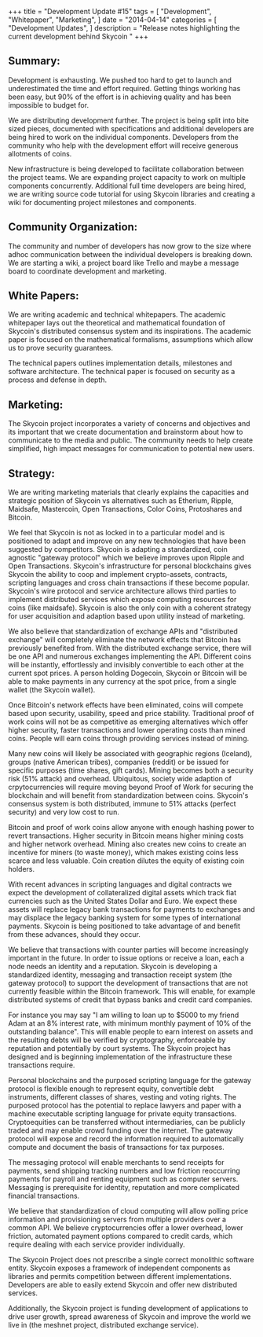 +++
title = "Development Update #15"
tags = [
    "Development",
    "Whitepaper",
    "Marketing",
]
date = "2014-04-14"
categories = [
    "Development Updates",
]
description = "Release notes highlighting the current development behind Skycoin  "
+++

## Summary:
Development is exhausting. We pushed too hard to get to launch and underestimated the time and effort required. Getting things working has been easy, but 90% of the effort is in achieving quality and has been impossible to budget for.

We are distributing development further. The project is being split into bite sized pieces, documented with specifications and additional developers are being hired to work on the individual components. Developers from the community who help with the development effort will receive generous allotments of coins.

New infrastructure is being developed to facilitate collaboration between the project teams. We are expanding project capacity to work on multiple components concurrently.  Additional full time developers are being hired, we are writing source code tutorial for using Skycoin libraries and creating a wiki for documenting project milestones and components.

## Community Organization:

The community and number of developers has now grow to the size where adhoc communication between the individual developers is breaking down. We are starting a wiki, a project board like Trello and maybe a message board to coordinate development and marketing.

## White Papers:

We are writing academic and technical whitepapers. The academic whitepaper lays out the theoretical and mathematical foundation of Skycoin's distributed consensus system and its inspirations. The academic paper is focused on the mathematical formalisms, assumptions which allow us to prove security guarantees.

The technical papers outlines implementation details, milestones and software architecture. The technical paper is focused on security as a process and defense in depth.

## Marketing:

The Skycoin project incorporates a variety of concerns and objectives and its important that we create documentation and brainstorm about how to communicate to the media and public. The community needs to help create simplified, high impact messages for communication to potential new users.

## Strategy:

We are writing marketing materials that clearly explains the capacities and strategic position of Skycoin vs alternatives such as Etherium, Ripple, Maidsafe, Mastercoin, Open Transactions, Color Coins, Protoshares and Bitcoin.

We feel that Skycoin is not as locked in to a particular model and is positioned to adapt and improve on any new technologies that have been suggested by competitors. Skycoin is adapting a standardized, coin agnostic "gateway protocol" which we believe improves upon Ripple and Open Transactions. Skycoin's infrastructure for personal blockchains gives Skycoin the ability to coop and implement crypto-assets, contracts, scripting languages and cross chain transactions if these become popular.  Skycoin's wire protocol and service architecture allows third parties to implement distributed services which expose computing resources for coins (like maidsafe). Skycoin is also the only coin with a coherent strategy for user acquisition and adaption based upon utility instead of marketing.

We also believe that standardization of exchange APIs and "distributed exchange" will completely eliminate the network effects that Bitcoin has previously benefited from. With the distributed exchange service, there will be one API and numerous exchanges implementing the API. Different coins will be instantly, effortlessly and invisibly convertible to each other at the current spot prices. A person holding Dogecoin, Skycoin or Bitcoin will be able to make payments in any currency at the spot price, from a single wallet (the Skycoin wallet).

Once Bitcoin's network effects have been eliminated, coins will compete based upon security, usability, speed and price stability. Traditional proof of work coins will not be as competitive as emerging alternatives which offer higher security, faster transactions and lower operating costs than mined coins. People will earn coins through providing services instead of mining.

Many new coins will likely be associated with geographic regions (Iceland), groups (native American tribes), companies (reddit) or be issued for specific purposes (time shares, gift cards). Mining becomes both a security risk (51% attack) and overhead. Ubiquitous, society wide adaption of crpytocurrencies will require moving beyond Proof of Work for securing the blockchain and will benefit from standardization between coins.  Skycoin's consensus system is both distributed, immune to 51% attacks (perfect security) and very low cost to run.

Bitcoin and proof of work coins allow anyone with enough hashing power to revert transactions. Higher security in Bitcoin means higher mining costs and higher network overhead. Mining also creates new coins to create an incentive for miners (to waste money), which makes existing coins less scarce and less valuable. Coin creation dilutes the equity of existing coin holders.

With recent advances in scripting languages and digital contracts we expect the development of collateralized digital assets which track fiat currencies such as the United States Dollar and Euro. We expect these assets will replace legacy bank transactions for payments to exchanges and may displace the legacy banking system for some types of international payments. Skycoin is being positioned to take advantage of and benefit from these advances, should they occur.

We believe that transactions with counter parties will become increasingly important in the future. In order to issue options or receive a loan, each a node needs an identity and a reputation. Skycoin is developing a standardized identity, messaging and transaction receipt system (the gateway protocol) to support the development of transactions that are not currently feasible within the Bitcoin framework. This will enable, for example distributed systems of credit that bypass banks and credit card companies.

For instance you may say "I am willing to loan up to $5000 to my friend Adam at an 8% interest rate, with minimum monthly payment of 10% of the outstanding balance". This will enable people to earn interest on assets and the resulting debts will be verified by cryptography, enforceable by reputation and potentially by court systems. The Skycoin project has designed and is beginning implementation of the infrastructure these transactions require.

Personal blockchains and the purposed scripting language for the gateway protocol is flexible enough to represent equity, convertible debt instruments, different classes of shares, vesting and voting rights. The purposed protocol has the potential to replace lawyers and paper with a machine executable scripting language for private equity transactions. Cryptoequities can be transferred without intermediaries, can be publicly traded and may enable crowd funding over the internet.  The gateway protocol will expose and record the information required to automatically compute and document the basis of transactions for tax purposes.

The messaging protocol will enable merchants to send receipts for payments, send shipping tracking numbers and low friction reoccurring payments for payroll and renting equipment such as computer servers. Messaging is prerequisite for identity, reputation and more complicated financial transactions.

We believe that standardization of cloud computing will allow polling price information and provisioning servers from multiple providers over a common API. We believe cryptocurrencies offer a lower overhead, lower friction, automated payment options compared to credit cards, which require dealing with each service provider individually.

The Skycoin Project does not prescribe a single correct monolithic software entity. Skycoin exposes a framework of independent components as libraries and permits competition between different implementations. Developers are able to easily extend Skycoin and offer new distributed services.

Additionally, the Skycoin project is funding development of applications to drive user growth, spread awareness of Skycoin and improve the world we live in (the meshnet project, distributed exchange service).
